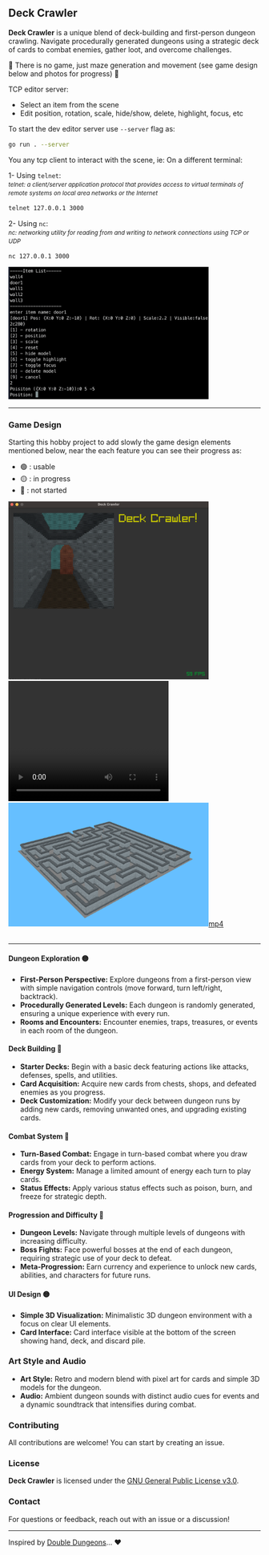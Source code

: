 ## Deck Crawler

**Deck Crawler** is a unique blend of deck-building and first-person dungeon crawling. Navigate procedurally generated dungeons using a strategic deck of cards to combat enemies, gather loot, and overcome challenges.

🚧 There is no game, just maze generation and movement (see game design below and photos for progress) 🚧

TCP editor server:

- Select an item from the scene
- Edit position, rotation, scale, hide/show, delete, highlight, focus, etc

To start the dev editor server use `--server` flag as:

```bash
go run . --server
```

You any tcp client to interact with the scene, ie:
On a different terminal:

1- Using `telnet`: <br>
<small>
_telnet: a client/server application protocol that provides access to virtual terminals of remote systems on local area networks or the Internet_
</small>

```bash
telnet 127.0.0.1 3000
```

2- Using `nc`: <br>
<small>_nc: networking utility for reading from and writing to network connections using TCP or UDP_</small>

```bash
nc 127.0.0.1 3000
```

<div align="left">
    <img src="public/editor.png" alt="editor" width="400">
</div>

---

### Game Design

Starting this hobby project to add slowly the game design elements mentioned below, near the each feature you can see their progress as:<br>

- 🟢 : usable
- 🟡 : in progress
- 🔴 : not started

<div align="left">
  <a href="https://github.com/kaandesu/deck-crawler">
    <img src="public/wip.png" alt="Logo" width="400">
  </a>
<video width="320" height="240" controls>
  <source src="public/gp.mov" type="video/mp4">
</video>
  <a href="https://github.com/kaandesu/deck-crawler">
    <img src="public/maze.png" alt="maze" width="400">mp4
  </a>
</div>
<br>

---

#### Dungeon Exploration 🟡

- **First-Person Perspective:** Explore dungeons from a first-person view with simple navigation controls (move forward, turn left/right, backtrack).
- **Procedurally Generated Levels:** Each dungeon is randomly generated, ensuring a unique experience with every run.
- **Rooms and Encounters:** Encounter enemies, traps, treasures, or events in each room of the dungeon.

#### Deck Building 🔴

- **Starter Decks:** Begin with a basic deck featuring actions like attacks, defenses, spells, and utilities.
- **Card Acquisition:** Acquire new cards from chests, shops, and defeated enemies as you progress.
- **Deck Customization:** Modify your deck between dungeon runs by adding new cards, removing unwanted ones, and upgrading existing cards.

#### Combat System 🔴

- **Turn-Based Combat:** Engage in turn-based combat where you draw cards from your deck to perform actions.
- **Energy System:** Manage a limited amount of energy each turn to play cards.
- **Status Effects:** Apply various status effects such as poison, burn, and freeze for strategic depth.

#### Progression and Difficulty 🔴

- **Dungeon Levels:** Navigate through multiple levels of dungeons with increasing difficulty.
- **Boss Fights:** Face powerful bosses at the end of each dungeon, requiring strategic use of your deck to defeat.
- **Meta-Progression:** Earn currency and experience to unlock new cards, abilities, and characters for future runs.

#### UI Design 🟡

- **Simple 3D Visualization:** Minimalistic 3D dungeon environment with a focus on clear UI elements.
- **Card Interface:** Card interface visible at the bottom of the screen showing hand, deck, and discard pile.

### Art Style and Audio

- **Art Style:** Retro and modern blend with pixel art for cards and simple 3D models for the dungeon.
- **Audio:** Ambient dungeon sounds with distinct audio cues for events and a dynamic soundtrack that intensifies during combat.

### Contributing

All contributions are welcome! You can start by creating an issue.

### License

**Deck Crawler** is licensed under the [GNU General Public License v3.0](LICENSE.md).

### Contact

For questions or feedback, reach out with an issue or a discussion!

---

Inspired by [Double Dungeons](https://en.wikipedia.org/wiki/Double_Dungeons)... ❤️
